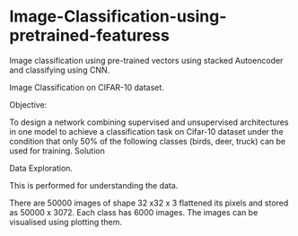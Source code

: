 # Image-Classification-using-pretrained-featuress
Image classification using pre-trained vectors using stacked Autoencoder and classifying using CNN.


Image Classification on CIFAR-10 dataset. 

Objective: 

To design a network combining supervised and unsupervised architectures in one model to achieve a classification task on Cifar-10 dataset under the condition that only 50% of the following classes (birds, deer, truck) can be used for training.
Solution

Data Exploration.

This is performed for understanding the data. 
         
There are 50000 images of shape 32 x32 x 3  flattened its pixels and stored as 50000 x 3072.  Each class has 6000 images. The images can be visualised using plotting them. 


